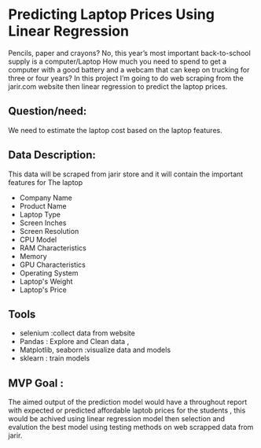 # Predicting Laptop Prices Using Linear Regression

Pencils, paper and crayons? No, this year’s most important back-to-school supply is a computer/Laptop
How much you need to spend to get a computer with a good battery and a webcam that can keep on trucking for three or four years?
In this project I’m going to do web scraping from the jarir.com website then linear regression to predict the laptop prices.

## Question/need:
We need to estimate the laptop cost based on the laptop features.

## Data Description:
This data will be scraped from jarir store and it will contain the important features for The laptop 

- Company Name
- Product Name
- Laptop Type
- Screen Inches
- Screen Resolution
- CPU Model
- RAM Characteristics
- Memory
- GPU Characteristics
- Operating System
- Laptop's Weight
- Laptop's Price

## Tools

- selenium :collect data from website 
- Pandas : Explore and Clean data , 
- Matplotlib, seaborn :visualize data and models 
- sklearn : train models

## MVP Goal :
The aimed output of the prediction model would have a throughout report with expected or predicted affordable laptob prices for the students , this would be achived using linear regression model then selection and evalution the best model using testing methods on web scrapped data from jarir.

